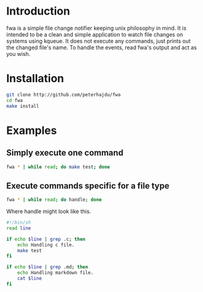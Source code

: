 # Introduction

fwa is a simple file change notifier keeping unix philosophy in mind.
It is intended to be a clean and simple application to watch file changes on
systems using kqueue.
It does not execute any commands, just prints out the changed file's name.
To handle the events, read fwa's output and act as you wish.

# Installation

```sh
git clone http://github.com/peterhajdu/fwa
cd fwa
make install
```

# Examples

## Simply execute one command

```sh
fwa * | while read; do make test; done
```

## Execute commands specific for a file type

```sh
fwa * | while read; do handle; done
```

Where handle might look like this.

```bash
#!/bin/sh
read line

if echo $line | grep .c; then
	echo Handling c file.
	make test
fi

if echo $line | grep .md; then
	echo Handling markdown file.
	cat $line
fi
```

